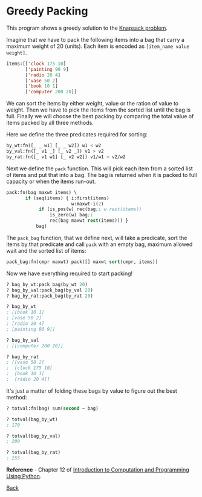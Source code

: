 # Greedy Packing

This program shows a greedy solution to the [Knapsack problem](https://en.wikipedia.org/wiki/Knapsack_problem).

Imagine that we have to pack the following items into a bag that carry a maximum weight of 20 (units).
Each item is encoded as `[item_name value weight]`.

```lisp
items:[['clock 175 10]
       ['painting 90 9]
       ['radio 20 4]
       ['vase 50 2]
       ['book 10 1]
       ['computer 200 20]]
```

We can sort the items by either weight, value or the ration of value to weight.
Then we have to pick the items from the sorted list until the bag is full.
Finally we will choose the best packing by comparing the total value of items packed by all three methods.

Here we define the three predicates required for sorting:

```lisp
by_wt:fn([_ _ w1] [_ _ w2]) w1 < w2
by_val:fn([_ v1 _] [_ v2 _]) v1 > v2
by_rat:fn([_ v1 w1] [_ v2 w2]) v1/w1 > v2/w2
```

Next we define the `pack` function. This will pick each item from a sorted list of items
and put that into a bag. The bag is returned when it is packed to full capacity or when the
items run-out.

```lisp
pack:fn(bag maxwt items) \
       if (seq(items) { i:first(items)
                        w:maxwt-i(2)
			if (is_pos(w) rec(bag;i w rest(items))
			    is_zero(w) bag;i
			    rec(bag maxwt rest(items))) }
           bag)
```

The `pack_bag` function, that we define next, will take a predicate, sort the items by that predicate
and call `pack` with an empty bag, maximum allowed wait and the sorted list of items:

```lisp
pack_bag:fn(cmpr maxwt) pack([] maxwt sort(cmpr, items))
```

Now we have everything required to start packing!

```lisp
? bag_by_wt:pack_bag(by_wt 20)
? bag_by_val:pack_bag(by_val 20)
? bag_by_rat:pack_bag(by_rat 20)

? bag_by_wt
; [[book 10 1]
; [vase 50 2]
; [radio 20 4]
; [painting 90 9]]

? bag_by_val
; [[computer 200 20]]

? bag_by_rat
; [[vase 50 2]
;  [clock 175 10]
;  [book 10 1]
;  [radio 20 4]]
```

It's just a matter of folding these bags by value to figure out the best method:

```lisp
? totval:fn(bag) sum(second ~ bag)

? totval(bag_by_wt)
; 170

? totval(bag_by_val)
; 200

? totval(bag_by_rat)
; 255
```

**Reference** - Chapter 12 of <a href="https://mitpress.mit.edu/books/introduction-computation-and-programming-using-python-second-edition">Introduction to Computation and Programming Using Python</a>.

[Back](../sample.md)